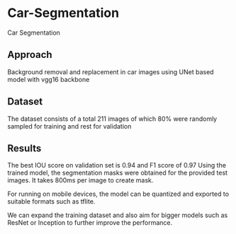 # Car-Segmentation
Car Segmentation

## Approach
Background removal and replacement in car images using UNet based model with vgg16 backbone

## Dataset
The dataset consists of a total 211 images of which 80% were randomly sampled for training and rest for validation

## Results
The best IOU score on validation set is 0.94 and F1 score of 0.97
Using the trained model, the segmentation masks were obtained for the provided test images. It takes 800ms per image to create mask.


For running on mobile devices, the model can be quantized and exported to suitable formats such as tflite.

We can expand the training dataset and also aim for bigger models such as ResNet or Inception to further improve the performance.
